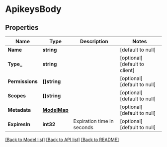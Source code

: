 # ApikeysBody

## Properties
Name | Type | Description | Notes
------------ | ------------- | ------------- | -------------
**Name** | **string** |  | [default to null]
**Type_** | **string** |  | [optional] [default to client]
**Permissions** | **[]string** |  | [optional] [default to null]
**Scopes** | **[]string** |  | [optional] [default to null]
**Metadata** | [**ModelMap**](interface{}.md) |  | [optional] [default to null]
**ExpiresIn** | **int32** | Expiration time in seconds | [optional] [default to null]

[[Back to Model list]](../README.md#documentation-for-models) [[Back to API list]](../README.md#documentation-for-api-endpoints) [[Back to README]](../README.md)

